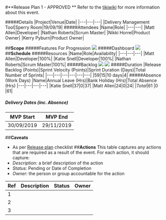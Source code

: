 #**Release Plan 1 - APPROVED **
Refer to the [tikiwiki](http://plymweb.goodrich.root.local/tikiwiki/sw_scrum_releaseplan) for more information about this event.

#####Details
|Project|Venue|Date|
|---|---|---|
|Delivery Management Tool|Sperry Room|19/09/19|
#####Attendees
|Name|Role|
|---|---|
|Matt Allen|Developer|
|Nathan Roberts|Scrum Master|
|Nikki Horrel|Product Owner|
|Kerry Pyburn|Product Owner|

##**Scope**
#####Features For Progression
![](http://ggbpla0i:3638/sites/DevOpsProjects/Delivery%20Management%20Tool/Shared%20Documents/R1_FeaturesForProgression.jpg)
#####Dashboard
![](http://ggbpla0i:3638/sites/DevOpsProjects/Delivery%20Management%20Tool/Shared%20Documents/R1_Dashboard.jpg)
##**Schedule**
#####Resources
|Name|Role|Availability|
|---|---|---|
|Matt Allen|Developer|100%|
|Katie Snell|Developer|100%|
|Nathan Roberts|Scrum Master|100%|
#####Backlog
![](http://ggbpla0i:3638/sites/DevOpsProjects/Delivery%20Management%20Tool/Shared%20Documents/R1_Iterations.jpg)
![](http://ggbpla0i:3638/sites/DevOpsProjects/Delivery%20Management%20Tool/Shared%20Documents/R1_Board.jpg)
#####Duration
|Release Backlog (Points)|Sprint Velocity (Points)|Sprint Duration (Days)|Total Number of Sprints|
|---|---|---|---|---|---|
|59|15|10 days|4|
#####Absence (Work Days)
|Name|Annual Leave (Hrs)|Bank Holiday (Hrs)|Total Absence (Hrs)
|---|---|---|---|
|Katie Snell|37|0|37|
|Matt Allen|24|0|24|
|*Total*|61 |0 |61|
##### Delivery Dates (inc. Absence)
|MVP Start|MVP End|
|---|---|
|30/09/2019|29/11/2019|
##**Caveats**
* As per [Release plan](http://plymweb.goodrich.root.local/tikiwiki/sw_scrum_releaseplan) checklist
##**Actions**
This table captures any actions that are required as a result of the event. For each action, it should capture:
* *Description:* a brief description of the action
* *Status:* Pending or Date of Completion
* *Owner:* the person or group accountable for the action

|Ref|Description|Status|Owner
|---|---|---|---|
|1| | | |
|2| | | |
|3| | | |